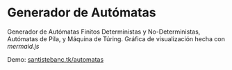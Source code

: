 # Generador de Autómatas
Generador de Autómatas Finitos Deterministas y No-Deterministas, Autómatas de Pila, y Máquina de Túring. Gráfica de visualización hecha con _mermaid.js_

Demo: [santistebanc.tk/automatas](http://santistebanc.tk/automatas)
